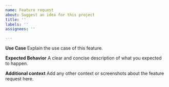 ```yaml
---
name: Feature request
about: Suggest an idea for this project
title: ''
labels: ''
assignees: ''

---
```


**Use Case**
Explain the use case of this feature.

**Expected Behavior**
A clear and concise description of what you expected to happen. 

**Additional context**
Add any other context or screenshots about the feature request here.
